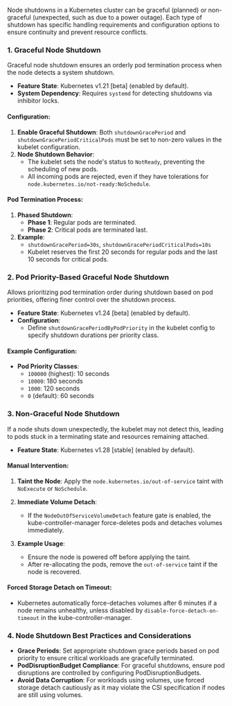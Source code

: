 
Node shutdowns in a Kubernetes cluster can be graceful (planned) or non-graceful (unexpected, such as due to a power outage). Each type of shutdown has specific handling requirements and configuration options to ensure continuity and prevent resource conflicts.

### 1. **Graceful Node Shutdown**

Graceful node shutdown ensures an orderly pod termination process when the node detects a system shutdown.

- **Feature State**: Kubernetes v1.21 [beta] (enabled by default).
- **System Dependency**: Requires `systemd` for detecting shutdowns via inhibitor locks.

#### **Configuration**:
1. **Enable Graceful Shutdown**: Both `shutdownGracePeriod` and `shutdownGracePeriodCriticalPods` must be set to non-zero values in the kubelet configuration.
2. **Node Shutdown Behavior**:
   - The kubelet sets the node's status to `NotReady`, preventing the scheduling of new pods.
   - All incoming pods are rejected, even if they have tolerations for `node.kubernetes.io/not-ready:NoSchedule`.

#### **Pod Termination Process**:
1. **Phased Shutdown**:
   - **Phase 1**: Regular pods are terminated.
   - **Phase 2**: Critical pods are terminated last.
2. **Example**:
   - `shutdownGracePeriod=30s`, `shutdownGracePeriodCriticalPods=10s`
   - Kubelet reserves the first 20 seconds for regular pods and the last 10 seconds for critical pods.

### 2. **Pod Priority-Based Graceful Node Shutdown**

Allows prioritizing pod termination order during shutdown based on pod priorities, offering finer control over the shutdown process.

- **Feature State**: Kubernetes v1.24 [beta] (enabled by default).
- **Configuration**:
  - Define `shutdownGracePeriodByPodPriority` in the kubelet config to specify shutdown durations per priority class.

#### **Example Configuration**:
- **Pod Priority Classes**:
  - `100000` (highest): 10 seconds
  - `10000`: 180 seconds
  - `1000`: 120 seconds
  - `0` (default): 60 seconds

### 3. **Non-Graceful Node Shutdown**

If a node shuts down unexpectedly, the kubelet may not detect this, leading to pods stuck in a terminating state and resources remaining attached.

- **Feature State**: Kubernetes v1.28 [stable] (enabled by default).

#### **Manual Intervention**:
1. **Taint the Node**: Apply the `node.kubernetes.io/out-of-service` taint with `NoExecute` or `NoSchedule`.
2. **Immediate Volume Detach**:
   - If the `NodeOutOfServiceVolumeDetach` feature gate is enabled, the kube-controller-manager force-deletes pods and detaches volumes immediately.

3. **Example Usage**:
   - Ensure the node is powered off before applying the taint.
   - After re-allocating the pods, remove the `out-of-service` taint if the node is recovered.

#### **Forced Storage Detach on Timeout**:
- Kubernetes automatically force-detaches volumes after 6 minutes if a node remains unhealthy, unless disabled by `disable-force-detach-on-timeout` in the kube-controller-manager.

### 4. **Node Shutdown Best Practices and Considerations**

- **Grace Periods**: Set appropriate shutdown grace periods based on pod priority to ensure critical workloads are gracefully terminated.
- **PodDisruptionBudget Compliance**: For graceful shutdowns, ensure pod disruptions are controlled by configuring PodDisruptionBudgets.
- **Avoid Data Corruption**: For workloads using volumes, use forced storage detach cautiously as it may violate the CSI specification if nodes are still using volumes.
